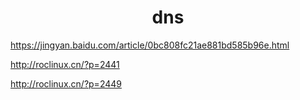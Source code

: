 <h1 align="center"> dns</h1>


https://jingyan.baidu.com/article/0bc808fc21ae881bd585b96e.html

http://roclinux.cn/?p=2441

http://roclinux.cn/?p=2449